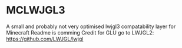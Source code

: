# MCLWJGL3
A small and probably not very optimised lwjgl3 compatability layer for Minecraft
Readme is comming
Credit for GLU go to LWJGL2: https://github.com/LWJGL/lwjgl
